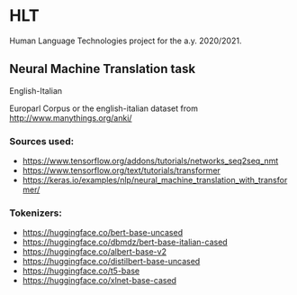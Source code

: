 # HLT
Human Language Technologies project for the a.y. 2020/2021.
## Neural Machine Translation task
English-Italian

Europarl Corpus or the english-italian dataset from http://www.manythings.org/anki/

### Sources used:
- https://www.tensorflow.org/addons/tutorials/networks_seq2seq_nmt
- https://www.tensorflow.org/text/tutorials/transformer
- https://keras.io/examples/nlp/neural_machine_translation_with_transformer/

### Tokenizers:
- https://huggingface.co/bert-base-uncased
- https://huggingface.co/dbmdz/bert-base-italian-cased
- https://huggingface.co/albert-base-v2
- https://huggingface.co/distilbert-base-uncased
- https://huggingface.co/t5-base
- https://huggingface.co/xlnet-base-cased
